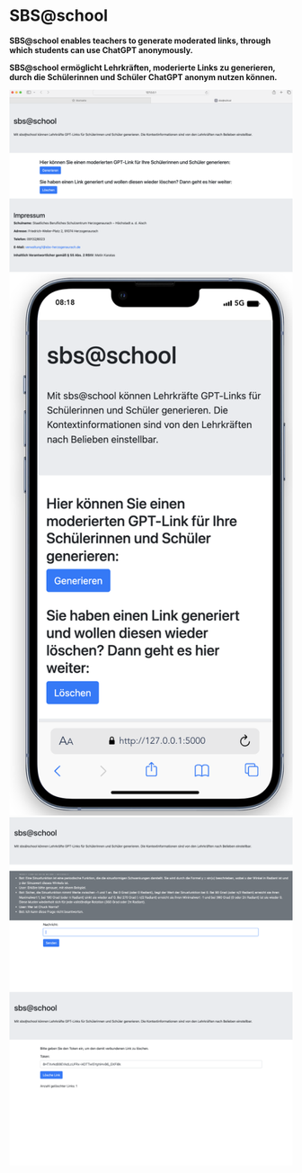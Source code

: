 # SBS@school
**SBS@school enables teachers to generate moderated links, through which students can use ChatGPT anonymously.**


**SBS@school ermöglicht Lehrkräften, moderierte Links zu generieren, durch die Schülerinnen und Schüler ChatGPT anonym nutzen können.**

![conrol pic1](./pics/index.png)
![conrol pic2](./pics/index_mobile.png)
![conrol pic3](./pics/chat.png)
![conrol pic4](./pics/delete.png)


